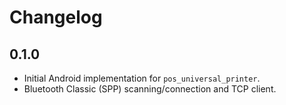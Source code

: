 # Changelog

## 0.1.0

- Initial Android implementation for `pos_universal_printer`.
- Bluetooth Classic (SPP) scanning/connection and TCP client.
